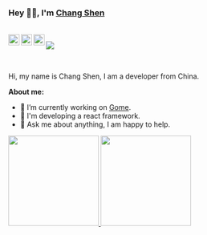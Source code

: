 ### Hey 👋🏼, I'm [Chang Shen](https://github.com/ShenChang618) 

<br/>

<a href="#ShenChang618">
  <img align="left" alt="wechat" width="22px" src="https://cdn.jsdelivr.net/npm/simple-icons@3.1.0/icons/wechat.svg" />
</a>
<a href="https://www.zhihu.com/people/chenfengmingwu">
  <img align="left" alt="zhihu" width="22px" src="https://cdn.jsdelivr.net/npm/simple-icons@3.1.0/icons/zhihu.svg" />
</a>
<a href="https://github.com/ShenChang618">
  <img align="left" alt="github" width="22px" src="https://cdn.jsdelivr.net/npm/simple-icons@3.1.0/icons/github.svg" />
</a>

![](https://visitor-badge.glitch.me/badge?page_id=ShenChang618.visitor-badge)

<br />

Hi, my name is Chang Shen, I am a developer from China.
  
**About me:**
- 👨 I’m currently working on [Gome](https://www.gome.com.cn/).
- 🤖 I'm developing a react framework.
- 💬 Ask me about anything, I am happy to help.


<p>
<a href="https://github.com/ShenChang618">
  <img height="180em" src="https://github-readme-stats.vercel.app/api?username=ShenChang618&show_icons=true&theme=dark" />
  <img height="180em" src="https://github-readme-stats-eight-theta.vercel.app/api/top-langs/?username=ShenChang618&layout=compact&theme=dark&hide=php,vue" />
</a>
</p>
